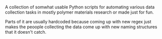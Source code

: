 A collection of somwhat usable Python scripts for automating various data collection tasks in mostly polymer materials research or made just for fun.

Parts of it are usually hardcoded because coming up with new regex just makes the peoople collecting the data come up with new naming structures that it doesn't catch.
